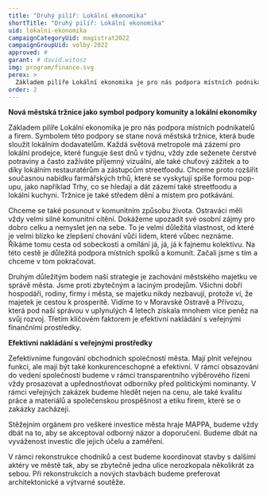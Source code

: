 ```yaml
---
title: "Druhý pilíř: Lokální ekonomika"
shortTitle: "Druhý pilíř: Lokální ekonomika"
uid: lokalni-ekonomika
campaignCategoryUid: magistrat2022
campaignGroupUid: volby-2022
approved: #
garant: # david.witosz
img: program/finance.svg
perex: >
  Základem pilíře Lokální ekonomika je pro nás podpora místních podnikatelů a firem.
order: 2
---
```


**Nová městská tržnice jako symbol podpory komunity a lokální ekonomiky**

Základem pilíře Lokální ekonomika je pro nás podpora místních podnikatelů a firem. Symbolem této podpory se stane nová městská tržnice, která bude sloužit lokálním dodavatelům. Každá světová metropole má zázemí pro lokální prodejce, které funguje šest dnů v týdnu, vždy zde seženete čerstvé potraviny a často zažíváte příjemný vizuální, ale také chuťový zážitek a to díky lokálním restauratérům a zástupcům streetfoodu. Chceme proto rozšířit současnou nabídku farmářských trhů, které se vyskytují spíše formou pop-upu, jako například Trhy, co se hledají a dát zázemí také streetfoodu a lokální kuchyni. Tržnice je také středem dění a místem pro potkávání. 

Chceme se také posunout v komunitním způsobu života. Ostraváci měli vždy velmi silné komunitní cítění. Dokážeme upozadit své osobní zájmy pro dobro celku a nemyslet jen na sebe. To je velmi důležitá vlastnost, od které je velmi blízko ke zlepšení chování vůči lidem, které vůbec neznáme. Říkáme tomu cesta od sobeckosti a omílání já, já, já k fajnemu kolektivu. Na této cestě je důležitá podpora místních spolků a komunit. Začali jsme s tím a chceme v tom pokračovat.

Druhým důležitým bodem naší strategie je zachování městského majetku ve správě města. Jsme proti zbytečným a laciným prodejům. Všichni dobří hospodáři, rodiny, firmy i města, se majetku nikdy nezbavují, protože ví, že majetek je cestou k prosperitě. Vidíme to v Moravské Ostravě a Přívozu, která pod naší správou v uplynulých 4 letech získala mnohem více peněz na svůj rozvoj. Třetím klíčovém faktorem je efektivní nakládání s veřejnými finančními prostředky.

**Efektivní nakládání s veřejnými prostředky**

Zefektivníme fungování obchodních společností města. Mají plnit veřejnou funkci, ale mají být také konkurenceschopné a efektivní. V rámci obsazování do vedení společností budeme v rámci transparentního výběrového řízení vždy prosazovat a upřednostňovat odborníky před politickými nominanty. V rámci veřejných zakázek budeme hledět nejen na cenu, ale také kvalitu práce a materiálů a společenskou prospěšnost a etiku firem, které se o zakázky zacházejí. 

Stěžejním orgánem pro veškeré investice města hraje MAPPA, budeme vždy dbát na to, aby se akceptoval odborný názor a doporučení. Budeme dbát na vyváženost investic dle jejich účelu a zaměření.

V rámci rekonstrukce chodníků a cest budeme koordinovat stavby s dalšími aktéry ve městě tak, aby se zbytečně jedna ulice nerozkopala několikrát za sebou. Při rekonstrukcích a nových stavbách budeme preferovat architektonické a výtvarné soutěže.

